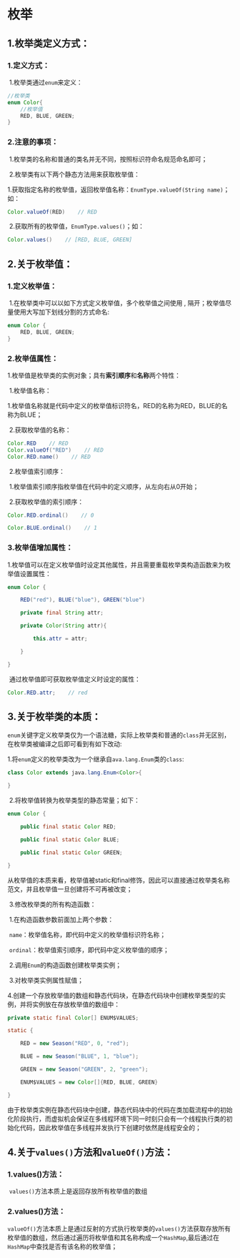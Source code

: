 # 枚举

## 1.枚举类定义方式：

### 1.定义方式：

​	1.枚举类通过`enum`来定义：

```java
//枚举类
enum Color{
    //枚举值
    RED, BLUE, GREEN;
}
```

### 2.注意的事项：

​	1.枚举类的名称和普通的类名并无不同，按照标识符命名规范命名即可；

​	2.枚举类有以下两个静态方法用来获取枚举值：

​			1.获取指定名称的枚举值，返回枚举值名称：`EnumType.valueOf(String name)`；如：

```java
Color.valueOf(RED)    // RED
```

​			2.获取所有的枚举值，`EnumType.values()`；如：

```java
Color.values()    // [RED, BLUE, GREEN]
```

## 2.关于枚举值：

### 1.定义枚举值：

​	1.在枚举类中可以以如下方式定义枚举值，多个枚举值之间使用 , 隔开；枚举值尽量使用大写加下划线分割的方式命名:

```java
enum Color {
	RED, BLUE, GREEN;
}
```

### 2.枚举值属性：	

​	1.枚举值是枚举类的实例对象；具有**索引顺序**和**名称**两个特性：

​		1.枚举值名称：

​			1.枚举值名称就是代码中定义的枚举值标识符名，RED的名称为RED，BLUE的名称为BLUE；

​			2.获取枚举值的名称：

```java
Color.RED    // RED
Color.valueOf("RED")    // RED
Color.RED.name()    // RED
```

​		2.枚举值索引顺序：

​			1.枚举值索引顺序指枚举值在代码中的定义顺序，从左向右从0开始；

​			2.获取枚举值的索引顺序：

```java
Color.RED.ordinal()    // 0

Color.BLUE.ordinal()    // 1
```

### 3.枚举值增加属性：		

​	1.枚举值可以在定义枚举值时设定其他属性，并且需要重载枚举类构造函数来为枚举值设置属性：

```java
enum Color {

    RED("red"), BLUE("blue"), GREEN("blue")

    private final String attr;

    private Color(String attr){

    	this.attr = attr;

    }

}
```

​		通过枚举值即可获取枚举值定义时设定的属性：

```java
Color.RED.attr;    // red
```

## 3.关于枚举类的本质：

​	`enum`关键字定义枚举类仅为一个语法糖，实际上枚举类和普通的`class`并无区别，在枚举类被编译之后即可看到有如下改动:

​	1.将`enum`定义的枚举类改为一个继承自`ava.lang.Enum`类的`class`:

```java
class Color extends java.lang.Enum<Color>{

}
```

​	2.将枚举值转换为枚举类型的静态常量；如下：

```java
enum Color {

    public final static Color RED;

    public final static Color BLUE;

    public final static Color GREEN;

}
```

​	从枚举值的本质来看，枚举值被static和final修饰，因此可以直接通过枚举类名称范文，并且枚举值一旦创建将不可再被改变；

​	3.修改枚举类的所有构造函数：

​		1.在构造函数参数前面加上两个参数：

​				`name`：枚举值名称，即代码中定义的枚举值标识符名称；

​				`ordinal`：枚举值索引顺序，即代码中定义枚举值的顺序；

​		2.调用`Enum`的构造函数创建枚举类实例；

​		3.对枚举类实例属性赋值；

​	4.创建一个存放枚举值的数组和静态代码块，在静态代码块中创建枚举类型的实例，并将实例放在存放枚举值的数组中：

```java
private static final Color[] ENUM$VALUES;

static {

    RED = new Season("RED", 0, "red");

    BLUE = new Season("BLUE", 1, "blue");

    GREEN = new Season("GREEN", 2, "green");

    ENUM$VALUES = new Color[]{RED, BLUE, GREEN}

}	
```

​	由于枚举类实例在静态代码块中创建，静态代码块中的代码在类加载流程中的初始化阶段执行，而虚拟机会保证在多线程环境下同一时刻只会有一个线程执行类的初始化代码，因此枚举值在多线程并发执行下创建时依然是线程安全的；

## 4.关于`values()`方法和`valueOf()`方法：

### 1.values()方法：

​	`values()`方法本质上是返回存放所有枚举值的数组

### 2.values()方法：

​	`valueOf()`方法本质上是通过反射的方式执行枚举类的`values()`方法获取存放所有枚举值的数组，然后通过遍历将枚举值和其名称构成一个`HashMap`,最后通过在`HashMap`中查找是否有该名称的枚举值；